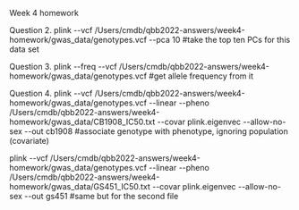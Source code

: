 Week 4 homework

Question 2. plink --vcf /Users/cmdb/qbb2022-answers/week4-homework/gwas_data/genotypes.vcf --pca 10 #take the top ten PCs for this data set

Question 3. plink --freq --vcf /Users/cmdb/qbb2022-answers/week4-homework/gwas_data/genotypes.vcf #get allele frequency from it

Question 4. plink --vcf /Users/cmdb/qbb2022-answers/week4-homework/gwas_data/genotypes.vcf --linear --pheno /Users/cmdb/qbb2022-answers/week4-homework/gwas_data/CB1908_IC50.txt --covar plink.eigenvec --allow-no-sex --out cb1908 #associate genotype with phenotype, ignoring population (covariate)

plink --vcf /Users/cmdb/qbb2022-answers/week4-homework/gwas_data/genotypes.vcf --linear --pheno /Users/cmdb/qbb2022-answers/week4-homework/gwas_data/GS451_IC50.txt --covar plink.eigenvec --allow-no-sex --out gs451 #same but for the second file




